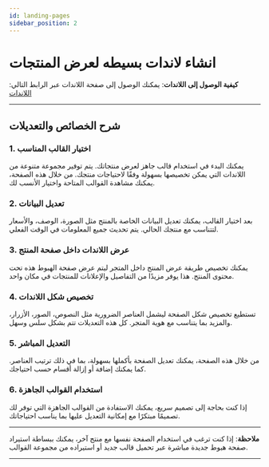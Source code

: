 ```yaml
---
id: landing-pages
sidebar_position: 2
---
```


# انشاء لاندات بسيطه لعرض المنتجات

**كيفية الوصول إلى اللاندات**:
   يمكنك الوصول إلى صفحة اللاندات عبر الرابط التالي: [اللاندات](https://app.easy-orders.net/#/products/create/2)

---

## شرح الخصائص والتعديلات

### 1. **اختيار القالب المناسب**  

يمكنك البدء في استخدام قالب جاهز لعرض منتجاتك. يتم توفير مجموعة متنوعة من اللاندات التي يمكن تخصيصها بسهولة وفقًا لاحتياجات منتجك. من خلال هذه الصفحة، يمكنك مشاهدة القوالب المتاحة واختيار الأنسب لك.

### 2. **تعديل البيانات**  

بعد اختيار القالب، يمكنك تعديل البيانات الخاصة بالمنتج مثل الصورة، الوصف، والأسعار لتتناسب مع منتجك الحالي. يتم تحديث جميع المعلومات في الوقت الفعلي.

### 3. **عرض اللاندات داخل صفحة المنتج**  

يمكنك تخصيص طريقة عرض المنتج داخل المتجر ليتم عرض صفحة الهبوط هذه تحت محتوى المنتج. هذا يوفر مزيدًا من التفاصيل والإعلانات للمنتجات في مكان واحد.

### 4. **تخصيص شكل اللاندات**  

تستطيع تخصيص شكل الصفحة ليشمل العناصر الضرورية مثل النصوص، الصور، الأزرار، والمزيد بما يتناسب مع هوية المتجر. كل هذه التعديلات تتم بشكل سلس وسهل.

### 5. **التعديل المباشر**  

من خلال هذه الصفحة، يمكنك تعديل الصفحة بأكملها بسهولة، بما في ذلك ترتيب العناصر. كما يمكنك إضافة أو إزالة أقسام حسب احتياجك.

### 6. **استخدام القوالب الجاهزة**  

إذا كنت بحاجة إلى تصميم سريع، يمكنك الاستفادة من القوالب الجاهزة التي توفر لك تصميمًا مبتكرًا مع إمكانية التعديل عليها بما يناسب احتياجاتك.

---

**ملاحظة**: إذا كنت ترغب في استخدام الصفحة نفسها مع منتج آخر، يمكنك ببساطة استيراد صفحة هبوط جديدة مباشرة عبر تحميل قالب جديد أو استيراده من مجموعة القوالب.

---
